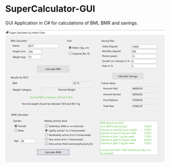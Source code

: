 # SuperCalculator-GUI
GUI Application in C# for calculations of BMI, BMR and savings.

<img src="https://github.com/hokkichan/SuperCalculator-GUI/blob/main/Screenshot_SuperCalculator_GUI.png" width="800">
